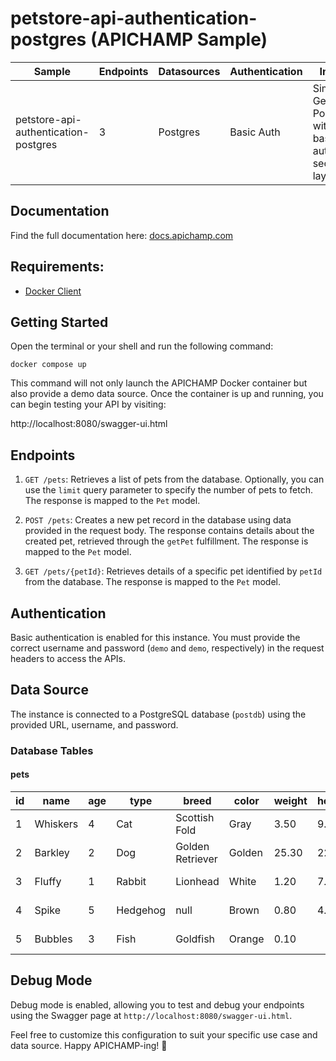 # petstore-api-authentication-postgres (APICHAMP Sample)

| Sample                                 | Endpoints | Datasources | Authentication | Infos                                                                           |
|----------------------------------------|-----------|-------------|----------------|---------------------------------------------------------------------------------|
| petstore-api-authentication-postgres   | 3         | Postgres    | Basic Auth     | Simple Get and Post with a basic auth security layer                            |

## Documentation
Find the full documentation here: [docs.apichamp.com](https://docs.apichamp.com)

## Requirements:
- [Docker Client](https://docs.docker.com/get-started/overview/)

## Getting Started

Open the terminal or your shell and run the following command:

```docker compose up```

This command will not only launch the APICHAMP Docker container but also provide a demo 
data source. Once the container is up and running, you can begin testing your API by visiting:

http://localhost:8080/swagger-ui.html

## Endpoints

1. `GET /pets`: Retrieves a list of pets from the database. Optionally, you can use the `limit` query parameter to specify the number of pets to fetch. The response is mapped to the `Pet` model.

2. `POST /pets`: Creates a new pet record in the database using data provided in the request body. The response contains details about the created pet, retrieved through the `getPet` fulfillment. The response is mapped to the `Pet` model.

3. `GET /pets/{petId}`: Retrieves details of a specific pet identified by `petId` from the database. The response is mapped to the `Pet` model.

## Authentication

Basic authentication is enabled for this instance. You must provide the correct username and password (`demo` and `demo`, respectively) in the request headers to access the APIs.

## Data Source

The instance is connected to a PostgreSQL database (`postdb`) using the provided URL, username, and password.

### Database Tables

#### pets

| id | name     | age | type     | breed            | color    | weight  | height | date_of_birth | created_at   | updated_at   |
|----|----------|-----|----------|------------------|----------|---------|--------|---------------|--------------|--------------|
| 1  | Whiskers | 4   | Cat      | Scottish Fold    | Gray     | 3.50    | 9.50   | 2017-06-12    | Create_Time  | Updated_time |
| 2  | Barkley  | 2   | Dog      | Golden Retriever | Golden   | 25.30   | 22.00  | 2024-04-26    | Create_Time  | Updated_time |
| 3  | Fluffy   | 1   | Rabbit   | Lionhead         | White    | 1.20    | 7.80   | 2019-02-05    | Create_Time  | Updated_time |
| 4  | Spike    | 5   | Hedgehog | null             | Brown    | 0.80    | 4.50   | 2016-10-27    | Create_Time  | Updated_time |
| 5  | Bubbles  | 3   | Fish     | Goldfish         | Orange   | 0.10    |        | 2020-08-14    | Create_Time  | Updated_time |

## Debug Mode

Debug mode is enabled, allowing you to test and debug your endpoints using the Swagger page at `http://localhost:8080/swagger-ui.html`.

Feel free to customize this configuration to suit your specific use case and data source. Happy APICHAMP-ing! 🚀